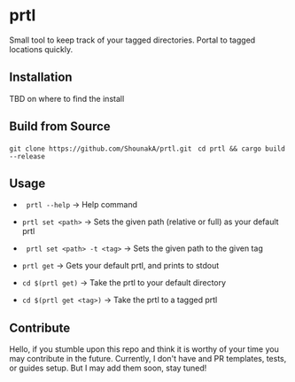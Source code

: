 # prtl
Small tool to keep track of your tagged directories. Portal to tagged locations quickly.

## Installation
TBD on where to find the install

## Build from Source
``` git clone https://github.com/ShounakA/prtl.git ```
``` cd prtl && cargo build --release```

## Usage

- ``` prtl --help``` -> Help command
- ``` prtl set <path> ``` -> Sets the given path (relative or full) as your default prtl
- ``` prtl set <path> -t <tag>``` -> Sets the given path to the given tag


- ``` prtl get ``` -> Gets your default prtl, and prints to stdout
- ``` cd $(prtl get) ``` -> Take the prtl to your default directory
- ``` cd $(prtl get <tag>) ``` -> Take the prtl to a tagged prtl


## Contribute
Hello, if you stumble upon this repo and think it is worthy of your time you may contribute in the future.
Currently, I don't have and PR templates, tests, or guides setup. But I may add them soon, stay tuned!  